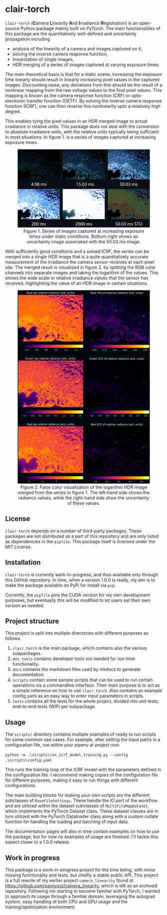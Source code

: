 # clair-torch

`clair-torch` (**C**amera **L**inearity **A**nd **I**rradiance **R**egistration) is an open-source Python package
mainly built on PyTorch. The main functionalities of this package are the quantitatively well-defined and 
uncertainty propagation including

- analysis of the linearity of a camera and images captured on it,
- solving the inverse camera response function,
- linearization of single images,
- HDR merging of a series of images captured at varying exposure times.

The main theoretical basis is that for a static scene, increasing the  exposure time linearly should result in linearly
increasing pixel values in the captured images. Discounting noise, any deviations from this should be the result of a
nonlinear mapping from the raw voltage values to the final pixel values. This mapping is known as the camera
response function (CRF) or opto-electronic transfer function (OETF). By solving the inverse camera response function
(ICRF), one can then reverse this nonlinearity upto a relatively high degree.

This enables tying the pixel values in an HDR merged image to actual irradiance in relative units. This package does not
deal with the conversion to absolute irradiance units, with the relative units typically being sufficient in most situations.
In figure 1. is a series of images captured at increasing exposure times.

<figure style="text-align: center;">
    <img src="docs/images/Exposure_series_start_0.75x.png"/>
    <figcaption>Figure 1. Series of images captured at increasing exposure times under static conditions. Bottom-right shows an uncertainty image associated with the 50.03 ms image.</figcaption>
</figure>

With sufficiently good conditions and a solved ICRF, the series can be merged into a single HDR image that is a quite
quantitatively accurate measurement of the irradiance the camera sensor receives at each pixel site. The merged result
is visualized in figure 2. by splitting the RGB color channels into separate images and taking the logarithm of the values. This
shows the wide scale or relative irradiance values that the sensor has received, highlighting the value of an HDR image
in certain situations.

<figure style="text-align: center;">
    <img src="docs/images/HDR_false_color.png"/>
    <figcaption>Figure 2. False color visualization of the logarithm HDR image merged from the series in figure 1. The left-hand side shows the radiance values, while the right-hand side show the uncertainty of these values.</figcaption>
</figure>

## License

`clair-torch` depends on a number of third-party packages. These packages are not distributed as a part of this
repository and are only listed as dependencies in the `pipfile`. This package itself is licensed under the MIT License.

## Installation

`clair-torch` is currently work-in-progress, and thus available only through this GitHub repository. In time,
when a version 1.0.0 is ready, my aim is to make the package available on PyPi for install via `pip`.

Currently, the `pipfile` pins the CUDA version for my own development purposes, but eventually this will be modified to
let users set their own version as needed.

## Project structure

This project is split into multiple directories with different purposes as follows.

1. `clair_torch` is the main package, which contains also the various subpackages.
2. `dev_tools` contains developer tools not needed for run-time functionality.
3. `docs` contains the markdown files used by mkdocs to generate documentation.
4. `scripts` contain some sample scripts that can be used to run certain operations via a commandline interface. Their
main purpose is to act as a simple reference on how to use `clair_torch`. Also contains an example config.yaml as an easy way
to enter input parameters in scripts.
5. `tests` contains all the tests for the whole project, divided into unit tests, end-to-end tests (WIP) per subpackage.

## Usage

The `scripts/` directory contains multiple examples of ready to run scripts for some common use cases. For example, 
after setting the input paths in a configuration file, run within your pipenv at project root: 

`python -m .\scripts\run_icrf_model_training.py --config .\scripts\config.yaml`

This runs the training loop of the ICRF model with the parameters defined in the configuration file. I recommend making
copies of the configuration file for different purposes, making it easy to run things with different configurations.

The main building
blocks for making your own scripts are the different subclasses of `BaseFileSettings`. These handle the IO part of the
workflow and are utilized within the dataset subclasses of `MultiFileMapDataset`, which implements the PyTorch Dataset
class. These dataset classes are in turn utilized with the PyTorch Dataloader class along with a custom collate function
for handling the loading and batching of input data.

The documentation pages will also in time contain examples on how to use the package, but for now no examples of usage are
finished. I'll tackle this aspect closer to a 1.0.0 release.

## Work in progress

This package is a work-in-progress project for the time being, with minor missing functionality and tests, but chiefly a
stable public API. This project  is a full rewrite of my earlier project `camera_linearity` found at
https://github.com/samivout/camera_linearity, which is left as an archived repository.
Following me starting to become familiar with PyTorch, I wanted to approach its usage through a familiar domain,
leveraging the autograd system, easy handling of both CPU and GPU usage and the training/optimization environment.

